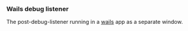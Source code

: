 ### Wails debug listener

The post-debug-listener running in a [wails](https://wails.io) app as a separate window.
